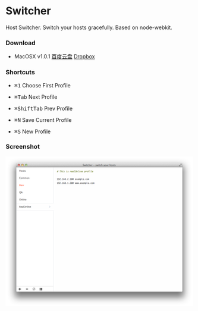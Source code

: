 Switcher
========

Host Switcher. Switch your hosts gracefully. Based on node-webkit.

### Download

* MacOSX v1.0.1 [百度云盘](http://pan.baidu.com/s/1i3A2JHV) [Dropbox](https://www.dropbox.com/s/hslibjfrfs9vqv5/Switcher.1.0.1.zip)

### Shortcuts

* <kbd>⌘</kbd><kbd>1</kbd> Choose First Profile

* <kbd>⌘</kbd><kbd>Tab</kbd> Next Profile

* <kbd>⌘</kbd><kbd>Shift</kbd><kbd>Tab</kbd> Prev Profile

* <kbd>⌘</kbd><kbd>N</kbd> Save Current Profile

* <kbd>⌘</kbd><kbd>S</kbd> New Profile

### Screenshot

![](./asset/screenshot.png)
